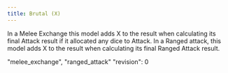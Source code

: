 ```yaml
---
title: Brutal (X)
---
```

In a Melee Exchange this model adds X to the result when calculating its final Attack result if it allocated any dice to Attack.
In a Ranged attack, this model adds X to the result when calculating its final Ranged Attack result.

"melee_exchange", "ranged_attack"
"revision": 0